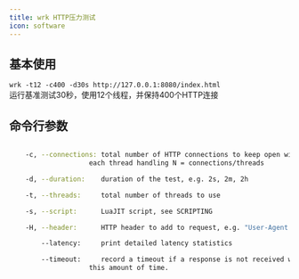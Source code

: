 ```yaml
---
title: wrk HTTP压力测试
icon: software
---
```


## 基本使用
```wrk -t12 -c400 -d30s http://127.0.0.1:8080/index.html```  
运行基准测试30秒，使用12个线程，并保持400个HTTP连接

## 命令行参数
```bash

    -c, --connections: total number of HTTP connections to keep open with
                    each thread handling N = connections/threads

    -d, --duration:    duration of the test, e.g. 2s, 2m, 2h

    -t, --threads:     total number of threads to use

    -s, --script:      LuaJIT script, see SCRIPTING

    -H, --header:      HTTP header to add to request, e.g. "User-Agent: wrk"

        --latency:     print detailed latency statistics

        --timeout:     record a timeout if a response is not received within
                    this amount of time.
```
